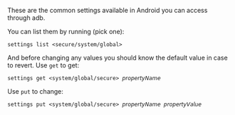 These are the common settings available in Android you can access through adb.

You can list them by running (pick one):

```
settings list <secure/system/global>
```

And before changing any values you should know the default value in case to revert. Use `get` to get:

```
settings get <system/global/secure> 𝘱𝘳𝘰𝘱𝘦𝘳𝘵𝘺𝘕𝘢𝘮𝘦
```

Use `put` to change:

```
settings put <system/global/secure> 𝘱𝘳𝘰𝘱𝘦𝘳𝘵𝘺𝘕𝘢𝘮𝘦 𝘱𝘳𝘰𝘱𝘦𝘳𝘵𝘺𝘝𝘢𝘭𝘶𝘦
```

